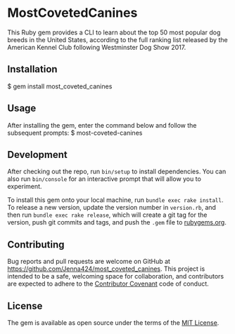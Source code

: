 # MostCovetedCanines

This Ruby gem provides a CLI to learn about the top 50 most popular dog breeds in the United States, according to the full ranking list released by the American Kennel Club following Westminster Dog Show 2017.

## Installation

$ gem install most_coveted_canines

## Usage

After installing the gem, enter the command below and follow the subsequent prompts:
$ most-coveted-canines

## Development

After checking out the repo, run `bin/setup` to install dependencies. You can also run `bin/console` for an interactive prompt that will allow you to experiment.

To install this gem onto your local machine, run `bundle exec rake install`. To release a new version, update the version number in `version.rb`, and then run `bundle exec rake release`, which will create a git tag for the version, push git commits and tags, and push the `.gem` file to [rubygems.org](https://rubygems.org).

## Contributing

Bug reports and pull requests are welcome on GitHub at https://github.com/Jenna424/most_coveted_canines. This project is intended to be a safe, welcoming space for collaboration, and contributors are expected to adhere to the [Contributor Covenant](http://contributor-covenant.org) code of conduct.

## License

The gem is available as open source under the terms of the [MIT License](http://opensource.org/licenses/MIT).
